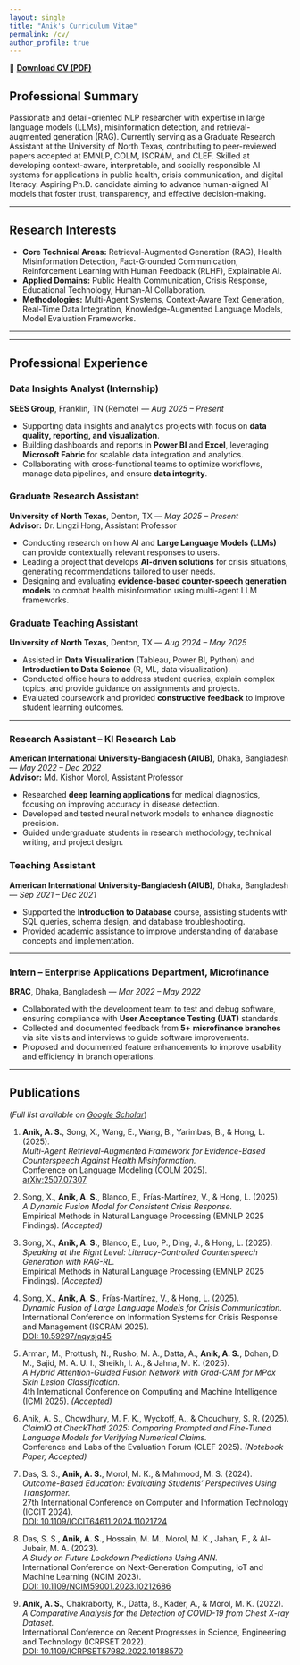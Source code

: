 ```yaml
---
layout: single
title: "Anik's Curriculum Vitae"
permalink: /cv/
author_profile: true
---
```



📄 [**Download CV (PDF)**](/assets/files/Anirban_Saha_Anik_CV.pdf)


## Professional Summary
Passionate and detail-oriented NLP researcher with expertise in large language models (LLMs), misinformation detection, and retrieval-augmented generation (RAG). Currently serving as a Graduate Research Assistant at the University of North Texas, contributing to peer-reviewed papers accepted at EMNLP, COLM, ISCRAM, and CLEF. Skilled at developing context-aware, interpretable, and socially responsible AI systems for applications in public health, crisis communication, and digital literacy. Aspiring Ph.D. candidate aiming to advance human-aligned AI models that foster trust, transparency, and effective decision-making.

---

## Research Interests
- **Core Technical Areas:** Retrieval-Augmented Generation (RAG), Health Misinformation Detection, Fact-Grounded Communication, Reinforcement Learning with Human Feedback (RLHF), Explainable AI.  
- **Applied Domains:** Public Health Communication, Crisis Response, Educational Technology, Human-AI Collaboration.  
- **Methodologies:** Multi-Agent Systems, Context-Aware Text Generation, Real-Time Data Integration, Knowledge-Augmented Language Models, Model Evaluation Frameworks.

---

---

## Professional Experience

### Data Insights Analyst (Internship)  
**SEES Group**, Franklin, TN (Remote) — *Aug 2025 – Present*  
- Supporting data insights and analytics projects with focus on **data quality, reporting, and visualization**.  
- Building dashboards and reports in **Power BI** and **Excel**, leveraging **Microsoft Fabric** for scalable data integration and analytics.  
- Collaborating with cross-functional teams to optimize workflows, manage data pipelines, and ensure **data integrity**.

### Graduate Research Assistant  
**University of North Texas**, Denton, TX — *May 2025 – Present*  
**Advisor:** Dr. Lingzi Hong, Assistant Professor  
- Conducting research on how AI and **Large Language Models (LLMs)** can provide contextually relevant responses to users.  
- Leading a project that develops **AI-driven solutions** for crisis situations, generating recommendations tailored to user needs.  
- Designing and evaluating **evidence-based counter-speech generation models** to combat health misinformation using multi-agent LLM frameworks.

### Graduate Teaching Assistant  
**University of North Texas**, Denton, TX — *Aug 2024 – May 2025*  
- Assisted in **Data Visualization** (Tableau, Power BI, Python) and **Introduction to Data Science** (R, ML, data visualization).  
- Conducted office hours to address student queries, explain complex topics, and provide guidance on assignments and projects.  
- Evaluated coursework and provided **constructive feedback** to improve student learning outcomes.

---

### Research Assistant – KI Research Lab  
**American International University-Bangladesh (AIUB)**, Dhaka, Bangladesh — *May 2022 – Dec 2022*  
**Advisor:** Md. Kishor Morol, Assistant Professor  
- Researched **deep learning applications** for medical diagnostics, focusing on improving accuracy in disease detection.  
- Developed and tested neural network models to enhance diagnostic precision.  
- Guided undergraduate students in research methodology, technical writing, and project design.

### Teaching Assistant  
**American International University-Bangladesh (AIUB)**, Dhaka, Bangladesh — *Sep 2021 – Dec 2021*  
- Supported the **Introduction to Database** course, assisting students with SQL queries, schema design, and database troubleshooting.  
- Provided academic assistance to improve understanding of database concepts and implementation.

---

### Intern – Enterprise Applications Department, Microfinance  
**BRAC**, Dhaka, Bangladesh — *Mar 2022 – May 2022*  
- Collaborated with the development team to test and debug software, ensuring compliance with **User Acceptance Testing (UAT)** standards.  
- Collected and documented feedback from **5+ microfinance branches** via site visits and interviews to guide software improvements.  
- Proposed and documented feature enhancements to improve usability and efficiency in branch operations.

---

## Publications
(*Full list available on [Google Scholar](https://scholar.google.com/citations?user=yhtMiNoAAAAJ&hl=en)*)

1. **Anik, A. S.**, Song, X., Wang, E., Wang, B., Yarimbas, B., & Hong, L. (2025).  
   *Multi-Agent Retrieval-Augmented Framework for Evidence-Based Counterspeech Against Health Misinformation.*  
   Conference on Language Modeling (COLM 2025).  
   [arXiv:2507.07307](https://doi.org/10.48550/arXiv.2507.07307)

2. Song, X., **Anik, A. S.**, Blanco, E., Frías-Martínez, V., & Hong, L. (2025).  
   *A Dynamic Fusion Model for Consistent Crisis Response.*  
   Empirical Methods in Natural Language Processing (EMNLP 2025 Findings). *(Accepted)*  

3. Song, X., **Anik, A. S.**, Blanco, E., Luo, P., Ding, J., & Hong, L. (2025).  
   *Speaking at the Right Level: Literacy-Controlled Counterspeech Generation with RAG-RL.*  
   Empirical Methods in Natural Language Processing (EMNLP 2025 Findings). *(Accepted)*  

4. Song, X., **Anik, A. S.**, Frías-Martínez, V., & Hong, L. (2025).  
   *Dynamic Fusion of Large Language Models for Crisis Communication.*  
   International Conference on Information Systems for Crisis Response and Management (ISCRAM 2025).  
   [DOI: 10.59297/nqysjq45](https://doi.org/10.59297/nqysjq45)

5. Arman, M., Prottush, N., Rusho, M. A., Datta, A., **Anik, A. S.**, Dohan, D. M., Sajid, M. A. U. I., Sheikh, I. A., & Jahna, M. K. (2025).  
   *A Hybrid Attention-Guided Fusion Network with Grad-CAM for MPox Skin Lesion Classification.*  
   4th International Conference on Computing and Machine Intelligence (ICMI 2025). *(Accepted)*

6. Anik, A. S., Chowdhury, M. F. K., Wyckoff, A., & Choudhury, S. R. (2025).  
   *ClaimIQ at CheckThat! 2025: Comparing Prompted and Fine-Tuned Language Models for Verifying Numerical Claims.*  
   Conference and Labs of the Evaluation Forum (CLEF 2025). *(Notebook Paper, Accepted)*  

7. Das, S. S., **Anik, A. S.**, Morol, M. K., & Mahmood, M. S. (2024).  
   *Outcome-Based Education: Evaluating Students’ Perspectives Using Transformer.*  
   27th International Conference on Computer and Information Technology (ICCIT 2024).  
   [DOI: 10.1109/ICCIT64611.2024.11021724](https://doi.org/10.1109/ICCIT64611.2024.11021724)

8. Das, S. S., **Anik, A. S.**, Hossain, M. M., Morol, M. K., Jahan, F., & Al-Jubair, M. A. (2023).  
   *A Study on Future Lockdown Predictions Using ANN.*  
   International Conference on Next-Generation Computing, IoT and Machine Learning (NCIM 2023).  
   [DOI: 10.1109/NCIM59001.2023.10212686](https://doi.org/10.1109/NCIM59001.2023.10212686)

9. **Anik, A. S.**, Chakraborty, K., Datta, B., Kader, A., & Morol, M. K. (2022).  
   *A Comparative Analysis for the Detection of COVID-19 from Chest X-ray Dataset.*  
   International Conference on Recent Progresses in Science, Engineering and Technology (ICRPSET 2022).  
   [DOI: 10.1109/ICRPSET57982.2022.10188570](https://doi.org/10.1109/ICRPSET57982.2022.10188570)
